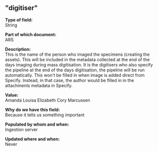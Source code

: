 ## "digitiser"

**Type of field:**  
String  

**Part of which document:**  
ARS

**Description:**  
This is the name of the person who imaged the specimens (creating the assets). This will be included in the metadata collected at the end of the days imaging during mass digitisation. It is the digitisers who also specify the pipeline at the end of the days digitisation, the pipeline will be run automatically. This won't be filled in when image is added direct from Specify. Instead, in that case, the author would be filled in in the attachments metadata in Specify.

**Value:**  
Amanda Louisa Elizabeth Cory Marcussen

**Why do we have this field:**  
Because it tells us something important  

**Populated by whom and when:**  
Ingestion server

**Updated where and when:**  
Never

